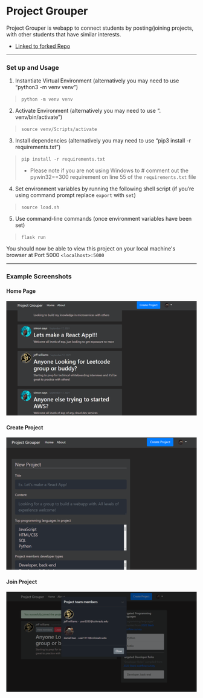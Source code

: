 # Project Grouper

Project Grouper is webapp to connect students by posting/joining projects, with other students that have similar interests.
- [Linked to forked Repo](https://github.com/danieljbae/CSPB-3308-Group-Project)

***



### Set up and Usage

1. Instantiate Virtual Environment (alternatively you may need to use “python3 -m venv venv”)
> ```python -m venv venv ```

2. Activate Environment (alternatively you may need to use “. venv/bin/activate”)
> ``` source venv/Scripts/activate ``` 

3. Install dependencies (alternatively you may need to use  “pip3 install -r requirements.txt”)
> ```pip install -r requirements.txt```  
>- Please note if you are not using Windows to # comment out the pywin32==300 requirement on line 55 of the `requirements.txt` file

4. Set environment variables by running the following shell script (if you’re using command prompt replace ```export``` with ```set```)
> ```source load.sh``` <br>
     
5. Use command-line commands (once environment variables have been set) 
> ```flask run``` 

You should now be able to view this project on your local machine's browser at Port 5000  `<localhost>:5000`
***

### Example Screenshots

#### Home Page
![Home Page](./flaskapp/static/sample_screenshots/home_page.PNG)

#### Create Project
![Create Project](./flaskapp/static/sample_screenshots/CreateProject.PNG)

#### Join Project
![Join Project](./flaskapp/static/sample_screenshots/TeamMembers.PNG)
